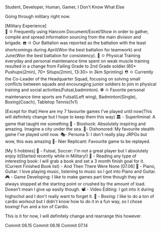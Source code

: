 Student, Developer, Human, Gamer, I Don't Know What Else

Going through military right now.

[Military Experience] <br>
📑 ㅇ Frequently using Hancom Document/Excel/Show in order to gather, compile and spread information sourcing from the main division and brigade.
☎️ ㅇ Our Battalion was reported as the battalion with the least shortcomings during April(Won the best battalion for teamwork) and June(Won the best battalion for consistency).
🥈 ㅇ Physical Training everyday and personal maintenance time spent on weak muscle training resulted in a change from Failing Grade to 2nd Grade soldier.(60+ Pushups(2min), 70+ Situps(2min), 13:30> in 3km Sprinting)
⛑️ ㅇ Currently the Co-Leader of the Headquarter Squad, focusing on solving small conflicts between squads and encouraging junior soldiers to join in physical training and social activities(Futsal,badminton).
⚽ ㅇ Favorite personal maintenance time sports are Futsal(Left wing), Badminton(Single), Boxing(Coach), Tabletop Tennis(1v1)

[Except for that]
Here are my 7 favourite games I've played until now(This will definitely change but I hope to keep them this way)
🏛️ - Superliminal: A game that taught me something
🌊 - Bioshock: Absolutely inspiring and amazing. Imagine a city under the sea.
🌃- Dishonored: My favourite stealth game I've played until now.
🎭- Persona 5: I don't really play JRPGs but wow, this was amazing
🤖- Nier Replicant: Favourite game to be replayed.

[My 5 hobbies]
👣 - Futsal, Soccer: I'm not a great player but I absolutely enjoy it(Started recently while in Military!)
📖 - Reading any type of interesting book: I will grab a book and set a 3 month finish goal for it.
     (Current Finished Book list)
     - And Then There Were None [07.06]
🎹 - Piano, Guitar: I love playing music, listening to music so I got into Piano and Guitar.
🎮 - Game Developing: I like to make games part time though they are always stopped at the starting point or crushed by the amount of load. Doesn't mean I give up easily though.
📽️ - Video Editing: I got into it during highschol and I don't really want to forget it.
🥊 - Boxing: I like to do a ton of cardio workout but I didn't know how to do it in a fun way, so I chose boxing! Fun and a ton of Cardio.

This is it for now,
I will definitely change and rearrange this however. 

Commit 06.15
Commit 06.16
Commit 07.14
